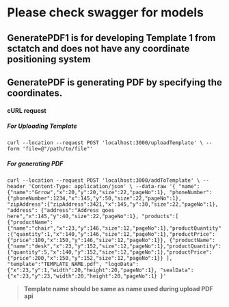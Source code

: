 # Please check swagger for models

## GeneratePDF1 is for developing Template 1 from sctatch and does not have any coordinate positioning system

## GeneratePDF is generating PDF by specifying the coordinates.

#### cURL request

##### For Uploading Template

`curl --location --request POST 'localhost:3000/uploadTemplate' \ --form 'file=@"/path/to/file"'`

##### For generating PDF

`curl --location --request POST 'localhost:3000/addToTemplate' \ --header 'Content-Type: application/json' \ --data-raw '{ "name":{"name":"Grrow","x":20,"y":20,"size":22,"pageNo":1}, "phoneNumber":{"phoneNumber":1234,"x":145,"y":50,"size":22,"pageNo":1}, "zipAddress":{"zipAddress":3421,"x":145,"y":30,"size":22,"pageNo":1}, "address": {"address":"Address goes here","x":145,"y":40,"size":22,"pageNo":1}, "products":[ {"productName":{"name":"chair","x":23,"y":146,"size":12,"pageNo":1},"productQuantity":{"quantity":1,"x":140,"y":146,"size":12,"pageNo":1},"productPrice":{"price":100,"x":150,"y":146,"size":12,"pageNo":1}}, {"productName":{"name":"desk","x":23,"y":152,"size":12,"pageNo":1},"productQuantity":{"quantity":5,"x":140,"y":152,"size":12,"pageNo":1},"productPrice":{"price":200,"x":150,"y":152,"size":12,"pageNo":1}} ], "template":"TEMPLATE_NAME.pdf", "logoData":{"x":23,"y":1,"width":20,"height":20,"pageNo":1}, "sealData":{"x":23,"y":23,"width":20,"height":20,"pageNo":1} }'`
<br>

> **Template name should be same as name used during upload PDF api**
